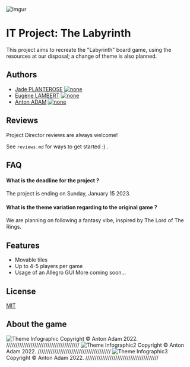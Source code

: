 ![Imgur](https://i.imgur.com/tadsYdI.png)
# IT Project: The Labyrinth


This project aims to recreate the "Labyrinth" board game, using the resources at our disposal; a change of theme is also planned.
## Authors

- [Jade PLANTEROSE](https://github.com/JadePlanECE)  [![none](https://img.shields.io/badge/ECE-student-lightgrey)]()
- [Eugène LAMBERT](https://github.com/EugeneLambertECE)  [![none](https://img.shields.io/badge/ECE-student-lightgrey)]()
- [Anton ADAM](https://github.com/aent0n)  [![none](https://img.shields.io/badge/ECE-student-lightgrey)]()


## Reviews

Project Director reviews are always welcome!

See `reviews.md` for ways to get started :) .




## FAQ

#### What is the deadline for the project ?

The project is ending on Sunday, January 15 2023.

#### What is the theme variation regarding to the original game ?

We are planning on following a fantasy vibe, inspired by The Lord of The Rings.


## Features

- Movable tiles
- Up to 4-5 players per game
- Usage of an Allegro GUI
More coming soon...


## License

[MIT](https://choosealicense.com/licenses/mit/)


## About the game 
![Theme Infographic](https://i.imgur.com/tzu4baK.png)
Copyright © Anton Adam 2022. ///////////////////////////////////////
![Theme Infographic2](https://i.imgur.com/4UYBmZO.png)
Copyright © Anton Adam 2022. ///////////////////////////////////////
![Theme Infographic3](https://i.imgur.com/OISf5jS.png)
Copyright © Anton Adam 2022. ///////////////////////////////////////
